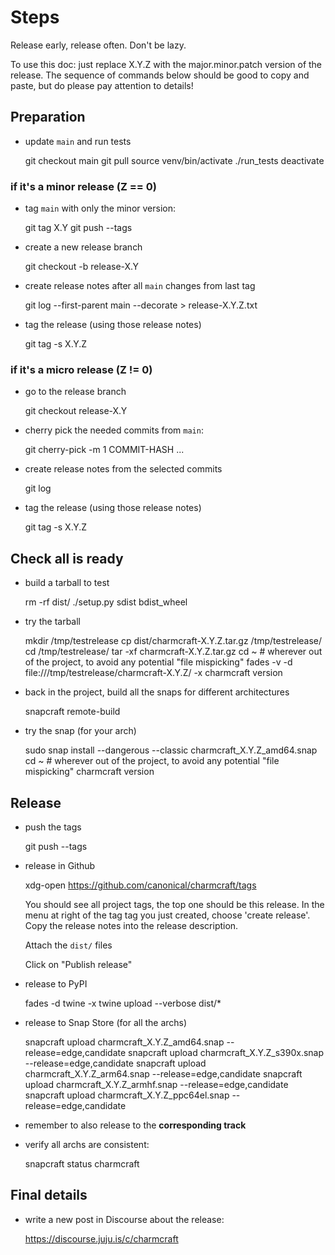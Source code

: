 # Steps

Release early, release often. Don't be lazy.

To use this doc: just replace X.Y.Z with the major.minor.patch version of
the release. The sequence of commands below should be good to copy and
paste, but do please pay attention to details!


## Preparation

- update `main` and run tests

    git checkout main
    git pull
    source venv/bin/activate
    ./run_tests
    deactivate

### if it's a minor release (Z == 0)

- tag `main` with only the minor version:

    git tag X.Y
    git push --tags

- create a new release branch

    git checkout -b release-X.Y

- create release notes after all `main` changes from last tag

    git log --first-parent main --decorate > release-X.Y.Z.txt

- tag the release (using those release notes)

    git tag -s X.Y.Z

### if it's a micro release (Z != 0)

- go to the release branch

    git checkout release-X.Y

- cherry pick the needed commits from `main`:

   git cherry-pick -m 1 COMMIT-HASH
   ...

- create release notes from the selected commits

    git log

- tag the release (using those release notes)

    git tag -s X.Y.Z


## Check all is ready

- build a tarball to test

    rm -rf dist/
    ./setup.py sdist bdist_wheel

- try the tarball

    mkdir /tmp/testrelease
    cp dist/charmcraft-X.Y.Z.tar.gz /tmp/testrelease/
    cd /tmp/testrelease/
    tar -xf charmcraft-X.Y.Z.tar.gz
    cd ~  # wherever out of the project, to avoid any potential "file mispicking"
    fades -v -d file:///tmp/testrelease/charmcraft-X.Y.Z/ -x charmcraft version

- back in the project, build all the snaps for different architectures

    snapcraft remote-build

- try the snap (for your arch)

    sudo snap install --dangerous --classic charmcraft_X.Y.Z_amd64.snap
    cd ~  # wherever out of the project, to avoid any potential "file mispicking"
    charmcraft version


## Release

- push the tags

    git push --tags

- release in Github

    xdg-open https://github.com/canonical/charmcraft/tags

    You should see all project tags, the top one should be this release.
    In the menu at right of the tag tag you just created, choose 'create
    release'. Copy the release notes into the release description.

    Attach the `dist/` files

    Click on "Publish release"

- release to PyPI

    fades -d twine -x twine upload --verbose dist/*

- release to Snap Store (for all the archs)

    snapcraft upload charmcraft_X.Y.Z_amd64.snap --release=edge,candidate
    snapcraft upload charmcraft_X.Y.Z_s390x.snap --release=edge,candidate
    snapcraft upload charmcraft_X.Y.Z_arm64.snap --release=edge,candidate
    snapcraft upload charmcraft_X.Y.Z_armhf.snap --release=edge,candidate
    snapcraft upload charmcraft_X.Y.Z_ppc64el.snap --release=edge,candidate

- remember to also release to the **corresponding track**

- verify all archs are consistent:

    snapcraft status charmcraft


## Final details

- write a new post in Discourse about the release:

    https://discourse.juju.is/c/charmcraft
